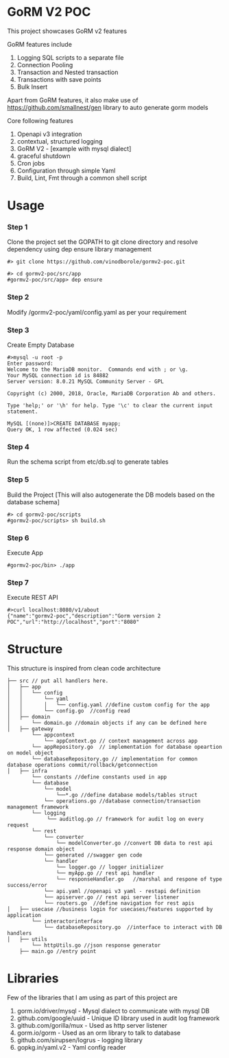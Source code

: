 # GoRM V2 POC
This project showcases GoRM v2 features

GoRM features include
1. Logging SQL scripts to a separate file
2. Connection Pooling
3. Transaction and Nested transaction
4. Transactions with save points
5. Bulk Insert 

Apart from GoRM features, it also make use of https://github.com/smallnest/gen library to auto generate gorm models

Core following features

1. Openapi v3 integration
2. contextual, structured logging
3. GoRM V2 - [example with mysql dialect]
4. graceful shutdown
5. Cron jobs
6. Configuration through simple Yaml
7. Build, Lint, Fmt through a common shell script


# Usage

### Step 1

Clone the project set the GOPATH to git clone directory and resolve dependency using dep ensure library management

```
#> git clone https://github.com/vinodborole/gormv2-poc.git

#> cd gormv2-poc/src/app
#gormv2-poc/src/app> dep ensure

```
### Step 2
Modify /gormv2-poc/yaml/config.yaml as per your requirement

### Step 3
Create Empty Database

```
#>mysql -u root -p
Enter password: 
Welcome to the MariaDB monitor.  Commands end with ; or \g.
Your MySQL connection id is 84882
Server version: 8.0.21 MySQL Community Server - GPL

Copyright (c) 2000, 2018, Oracle, MariaDB Corporation Ab and others.

Type 'help;' or '\h' for help. Type '\c' to clear the current input statement.

MySQL [(none)]>CREATE DATABASE myapp;
Query OK, 1 row affected (0.024 sec)
```
### Step 4
Run the schema script from etc/db.sql to generate tables

### Step 5
Build the Project [This will also autogenerate the DB models based on the database schema]
```
#> cd gormv2-poc/scripts
#gormv2-poc/scripts> sh build.sh

```
### Step 6

Execute App
```
#gormv2-poc/bin> ./app

```

### Step 7

Execute REST API
```
#>curl localhost:8080/v1/about
{"name":"gormv2-poc","description":"Gorm version 2 POC","url":"http://localhost","port":"8080"
```


# Structure

This structure is inspired from clean code architecture

```
├── src // put all handlers here.
│   ├── app
│   │   └── config
│   │       └── yaml 
│   │       │   └── config.yaml //define custom config for the app
│   │       └── config.go  //config read
│   ├── domain
│       └── domain.go //domain objects if any can be defined here
│   ├── gateway
        └── appcontext 
            └── appContext.go // context management across app
        └── appRepository.go  // implementation for database opeartion on model object
        └── databaseRepository.go // implementation for common database operations commit/rollback/getconnection
│   ├── infra
        └── constants //define constants used in app
        └── database
            └── model
                └──*.go //define database models/tables struct
            └── operations.go //database connection/transaction management framework
        └── logging
             └── auditlog.go // framework for audit log on every request
        └── rest
            └── converter 
                └── modelConverter.go //convert DB data to rest api response domain object
            └── generated //swagger gen code 
            └── handler
                └── logger.go // logger initializer
                └── myApp.go // rest api handler
                └── responseHandler.go   //marshal and respone of type success/error
            └── api.yaml //openapi v3 yaml - restapi definition
            └── apiserver.go // rest api server listener
            └── routers.go  //define navigation for rest apis
│   ├── usecase //business login for usecases/features supported by application 
        └── interactorinterface
            └── databaseRepository.go  //interface to interact with DB handlers
│   ├── utils
        └── httpUtils.go //json response generator 
    ├── main.go //entry point 

```

# Libraries
Few of the libraries that I am using as part of this project are
1. gorm.io/driver/mysql - Mysql dialect to communicate with mysql DB
2. github.com/google/uuid - Unique ID library used in audit log framework
3. github.com/gorilla/mux - Used as http server listener
4. gorm.io/gorm - Used as an orm library to talk to database
5. github.com/sirupsen/logrus - logging library
6. gopkg.in/yaml.v2 - Yaml config reader

